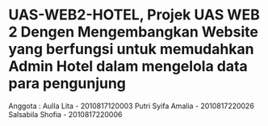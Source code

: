 # UAS-WEB2-HOTEL, Projek UAS WEB 2 Dengen Mengembangkan Website yang berfungsi untuk memudahkan Admin Hotel dalam mengelola data para pengunjung


Anggota :
AulIa Lita - 2010817120003
Putri Syifa Amalia - 2010817220026
Salsabila Shofia - 2010817220006 
